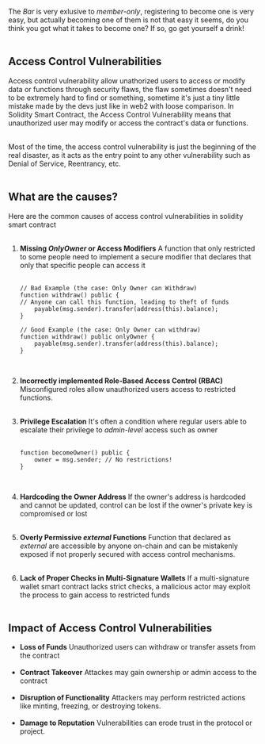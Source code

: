 The *Bar* is very exlusive to *member-only*, registering to become one is very easy, but actually becoming one of them is not that easy it seems, do you think you got what it takes to become one? If so, go get yourself a drink! &nbsp;  
&nbsp;  
## Access Control Vulnerabilities

Access control vulnerability allow unathorized users to access or modify data or functions through security flaws, the flaw sometimes doesn't need to be extremely hard to find or something, sometime it's just a tiny little mistake made by the devs just like in web2 with loose comparison. In Solidity Smart Contract, the Access Control Vulnerability means that unauthorized user may modify or access the contract's data or functions. &nbsp;  
&nbsp;  

Most of the time, the access control vulnerability is just the beginning of the real disaster, as it acts as the entry point to any other vulnerability such as Denial of Service, Reentrancy, etc. &nbsp;  
&nbsp;  

## What are the causes?
Here are the common causes of access control vulnerabilities in solidity smart contract &nbsp;  
&nbsp;  
1. **Missing *OnlyOwner* or Access Modifiers**
    A function that only restricted to some people need to implement a secure modifier that declares that only that specific people can access it &nbsp;  
    &nbsp;  
    ```solidity
    // Bad Example (the case: Only Owner can Withdraw)
    function withdraw() public {
    // Anyone can call this function, leading to theft of funds
        payable(msg.sender).transfer(address(this).balance);
    }

    // Good Example (the case: Only Owner can withdraw)
    function withdraw() public onlyOwner {
        payable(msg.sender).transfer(address(this).balance);
    }
    ```
    &nbsp;  

2. **Incorrectly implemented Role-Based Access Control (RBAC)**
    Misconfigured roles allow unauthorized users access to restricted functions. &nbsp;  
    &nbsp;  

3. **Privilege Escalation**
    It's often a condition where regular users able to escalate their privilege to *admin-level* access such as owner &nbsp;  
    &nbsp;  

    ```solidity
    function becomeOwner() public {
        owner = msg.sender; // No restrictions!
    }
    ```
    &nbsp;  

4. **Hardcoding the Owner Address**
    If the owner's address is hardcoded and cannot be updated, control can be lost if the owner's private key is compromised or lost &nbsp;  
    &nbsp;  
5. **Overly Permissive *external* Functions**
    Function that declared as *external* are accessible by anyone on-chain and can be mistakenly exposed if not properly secured with access control mechanisms. &nbsp;  
    &nbsp;  

6. **Lack of Proper Checks in Multi-Signature Wallets**
    If a multi-signature wallet smart contract lacks strict checks, a malicious actor may exploit the process to gain access to restricted funds &nbsp;  
    &nbsp;  
## Impact of Access Control Vulnerabilities
- **Loss of Funds**
    Unauthorized users can withdraw or transfer assets from the contract &nbsp;  
    &nbsp;  
- **Contract Takeover**
    Attackes may gain ownership or admin access to the contract  &nbsp;  
    &nbsp;  
- **Disruption of Functionality**
    Attackers may perform restricted actions like minting, freezing, or destroying tokens. &nbsp;  
    &nbsp;  
- **Damage to Reputation**
    Vulnerabilities can erode trust in the protocol or project.